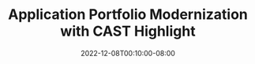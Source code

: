 ---
title: Application Portfolio Modernization with CAST Highlight
level: 300
duration: 1 hour
date: 2022-12-08T00:10:00-08:00
image: /images/AWS_workshop_3.png
description: This workshop describes the use of [CAST Highlight](https://learn.castsoftware.com/highlight) to scan applications and identify candidates for modernization.
 
# categories is the overall themes covered.
categories: [modernization, discovery, assessment, Containers, serverless, DevOps]
 
# tags are the technologies covered in the workshop
tags: [EC2]
 
# Full URL to the workshop
workshop_url: https://cast-highlight.awsworkshop.io/
---